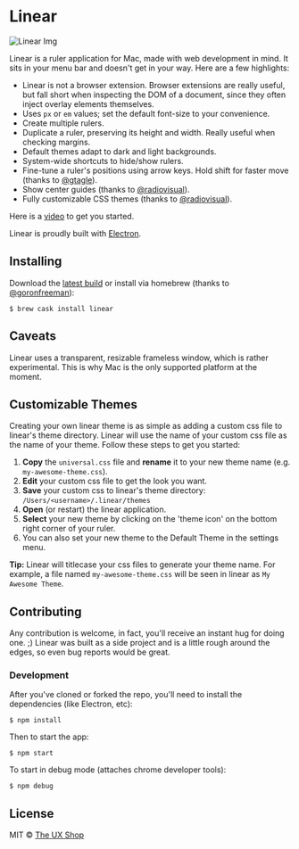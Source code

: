 # Linear

![Linear Img](http://mikaa123.github.io/linear-website/images/screenshot.png)

Linear is a ruler application for Mac, made with web development in mind.
It sits in your menu bar and doesn't get in your way. Here are a few highlights:

* Linear is not a browser extension. Browser extensions are really useful, but fall
short when inspecting the DOM of a document, since they often inject overlay
elements themselves.
* Uses `px` or `em` values; set the default font-size to your convenience.
* Create multiple rulers.
* Duplicate a ruler, preserving its height and width. Really useful when checking margins.
* Default themes adapt to dark and light backgrounds.
* System-wide shortcuts to hide/show rulers.
* Fine-tune a ruler's positions using arrow keys. Hold shift for faster move (thanks to [@gtagle](https://github.com/gtagle)).
* Show center guides (thanks to [@radiovisual](https://github.com/radiovisual)).
* Fully customizable CSS themes (thanks to [@radiovisual](https://github.com/radiovisual)).  

Here is a [video](https://www.youtube.com/watch?v=VcozN5LwLEw#action=share) to get you started.

Linear is proudly built with [Electron](https://github.com/atom/electron).

## Installing
Download the [latest build](https://github.com/mikaa123/linear/releases) or install via homebrew (thanks to [@goronfreeman](https://github.com/goronfreeman)):

```
$ brew cask install linear
```

## Caveats
Linear uses a transparent, resizable frameless window, which is rather experimental.
This is why Mac is the only supported platform at the moment.

## Customizable Themes
Creating your own linear theme is as simple as adding a custom css file to linear's theme directory.
Linear will use the name of your custom css file as the name of your theme. Follow these steps to get you started:

1. **Copy** the `universal.css` file and **rename** it to your new theme name (e.g. `my-awesome-theme.css`).
2. **Edit** your custom css file to get the look you want.
3. **Save** your custom css to linear's theme directory: `/Users/<username>/.linear/themes`
4. **Open** (or restart) the linear application. 
5. **Select** your new theme by clicking on the 'theme icon' on the bottom right corner of your ruler. 
6. You can also set your new theme to the Default Theme in the settings menu.

**Tip:** Linear will titlecase your css files to generate your theme name. For example, a file named `my-awesome-theme.css` will be seen in linear as `My Awesome Theme`.

## Contributing
Any contribution is welcome, in fact, you'll receive an instant hug for doing one. ;)
Linear was built as a side project and is a little rough around the edges, so even bug reports would be great.
 
### Development
After you've cloned or forked the repo, you'll need to install the dependencies (like Electron, etc):

```
$ npm install
```

Then to start the app:

```
$ npm start
```

To start in debug mode (attaches chrome developer tools):

```
$ npm debug
```

## License

MIT © [The UX Shop](http://www.theuxshop.com)
